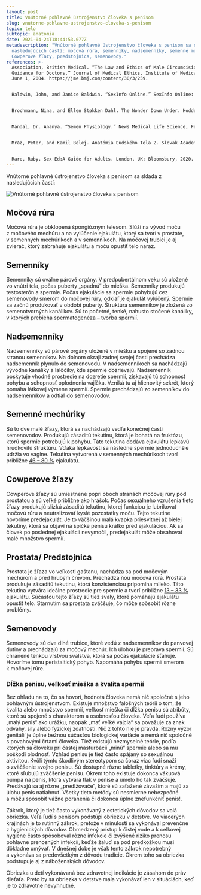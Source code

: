 ```yaml
---
layout: post
title: Vnútorné pohlavné ústrojenstvo človeka s penisom
slug: vnutorne-pohlavne-ustrojenstvo-cloveka-s-penisom
topic: telo
subtopic: anatomia
date: 2021-04-24T18:44:53.077Z
metadescription: "Vnútorné pohlavné ústrojenstvo človeka s penisom sa skladá z
  nasledujúcich častí: močová rúra, semenníky, nadsemenníky, semenné mechúriky,
  Cowperove žľazy, predstojnica, semenovody."
references: >-
  Association, British Medical. “The Law and Ethics of Male Circumcision:
  Guidance for Doctors.” Journal of Medical Ethics. Institute of Medical Ethics,
  June 1, 2004. https://jme.bmj.com/content/30/3/259. 


  Baldwin, John, and Janice Baldwin. “SexInfo Online.” SexInfo Online: nonprofit organization. University of California, Santa Barbara . Accessed January 1, 2021. https://sexinfoonline.com/. 


  Brochmann, Nina, and Ellen Støkken Dahl. The Wonder Down Under. Hodder &amp; Stoughton, 2018. 


  Mandal, Dr. Ananya. “Semen Physiology.” News Medical Life Science, February 27, 2019. https://www.news-medical.net/health/Semen-Physiology.aspx. 


  Mráz, Peter, and Kamil Belej. Anatómia Ľudského Tela 2. Slovak Academic Press, 2016. 


  Rare, Ruby. Sex Ed:A Guide for Adults. London, UK: Bloomsbury, 2020.
---
```

Vnútorné pohlavné ústrojenstvo človeka s penisom sa skladá z nasledujúcich častí:

<div class="flex flex-wrap justify-around">
<img src="/images/uploads/internal-male.jpg" alt="Vnútorné pohlavné ústrojenstvo človeka s penisom">
</div>

## Močová rúra

Močová rúra je obklopená špongióznym telesom. Slúži na vývod moču z močového mechúru a na vylúčenie ejakulátu, ktorý sa tvorí v prostate, v semenných mechúrikoch a v semenníkoch. Na močovej trubici je aj zvierač, ktorý zabraňuje ejakulátu a moču opustiť telo naraz.

## Semenníky

Semenníky sú oválne párové orgány. V predpubertálnom veku sú uložené vo vnútri tela, počas puberty „spadnú“ do mieška. Semenníky produkujú testosterón a spermie. Počas ejakulácie sa spermie pohybujú cez semenovody smerom do močovej rúry, odkiaľ je ejakulát vylúčený. Spermie sa začnú produkovať v období puberty. Štruktúra semenníkov je zložená zo semenotvorných kanálikov. Sú to početné, tenké, nahusto stočené kanáliky, v ktorých prebieha [spermatogenéza – tvorba spermií](https://pensive-newton-39aa56.netlify.app/tvorba-ejakulatu/). 

## Nadsemenníky

Nadsemenníky sú párové orgány uložené v miešku a spojené so zadnou stranou semenníkov. Na dolnom okraji zadnej svojej časti prechádza nadsemenník plynulo do semenovodu. V nadsemenníkoch sa nachádzajú vývodné kanáliky a lalôčiky, kde spermie dozrievajú. Nadsemenník poskytuje vhodné prostredie na dozretie spermií, získavajú tú schopnosť pohybu a schopnosť oplodnenia vajíčka. Vzniká tu aj hlienovitý sekrét, ktorý pomáha látkovej výmene spermií. Spermie prechádzajú zo semenníkov do nadsemenníkov a odtiaľ do semenovodov. 

## Semenné mechúriky

Sú to dve malé žľazy, ktorá sa nachádzajú vedľa konečnej časti semenovodov. Produkujú zásaditú tekutinu, ktorá je bohatá na fruktózu, ktorú spermie potrebujú k pohybu. Táto tekutina dodáva ejakulátu lepkavú hrudkovitú štruktúru. Vďaka lepkavosti sa následne spermie jednoduchšie udržia vo vagíne. Tekutina vytvorená v semenných mechúrikoch tvorí približne [46 – 80 %](https://www.news-medical.net/health/Semen-Physiology.aspx) ejakulátu. 

## Cowperove žľazy

Cowperove žľazy sú umiestnené popri oboch stranách močovej rúry pod prostatou a sú veľké približne ako hrášok. Počas sexuálneho vzrušenia tieto žľazy produkujú slizkú zásaditú tekutinu, ktorej funkciou je lubrikovať močovú rúru a neutralizovať kyslé pozostatky moču. Tejto tekutine hovoríme predejakulát. Je to väčšinou malá kvapka priesvitnej až bielej tekutiny, ktorá sa objaví na špičke penisu krátko pred ejakuláciou. Ak sa človek po poslednej ejakulácii nevymočil, predejakulát môže obsahovať malé množstvo spermií.

## Prostata/ Predstojnica

Prostata je žľaza vo veľkosti gaštanu, nachádza sa pod močovým mechúrom a pred hrubým črevom. Prechádza ňou močová rúra. Prostata produkuje zásaditú tekutinu, ktorá konzistenciou pripomína mlieko. Táto tekutina vytvára ideálne prostredie pre spermie a tvorí približne [13 – 33 %](https://www.news-medical.net/health/Semen-Physiology.aspx) ejakulátu. Súčasťou tejto žľazy sú tiež svaly, ktoré pomáhajú ejakulátu opustiť telo. Starnutím sa prostata zväčšuje, čo môže spôsobiť rôzne problémy. 

## Semenovody

Semenovody sú dve dlhé trubice, ktoré vedú z nadsemenníkov do panvovej dutiny a prechádzajú za močový mechúr. Ich úlohou je preprava spermií. Sú chránené tenkou vrstvou svalstva, ktorá sa počas ejakulácie sťahuje. Hovoríme tomu peristaltický pohyb. Napomáha pohybu spermií smerom k močovej rúre.

### **Dĺžka penisu, veľkosť mieška a kvalita spermií**

Bez ohľadu na to, čo sa hovorí, hodnota človeka nemá nič spoločné s jeho pohlavným ústrojenstvom. Existuje množstvo falošných teórií o tom, že kvalita alebo množstvo spermií, veľkosť mieška či dĺžka penisu sú atribúty, ktoré sú spojené s charakterom a osobnosťou človeka. Veľa ľudí používa „malý penis“ ako urážku, naopak „mať veľké vajcia“ sa považuje za znak odvahy, sily alebo fyzickej zdatnosti. Nič z tohto nie je pravda. Rôzny výzor genitálií je úplne bežnou súčasťou biologickej variácie a nemá nič spoločné s povahovými črtami človeka. Tiež existujú nezmyselné teórie, podľa ktorých sa človeku pri častej masturbácii „minú“ spermie alebo sa mu poškodí plodnosť. Vzhľad penisu je tiež často spájaný so sexuálnou aktivitou. Kvôli týmto škodlivým stereotypom sa čoraz viac ľudí snaží o zväčšenie svojho penisu. Sú dostupné rôzne tabletky, tinktúry a krémy, ktoré sľubujú zväčšenie penisu. Okrem toho existuje dokonca vákuová pumpa na penis, ktorá vytvára tlak v penise a umelo ho tak zväčšuje. Predávajú sa aj rôzne „predlžovače“, ktoré sú zaťažené závažím a majú za úlohu penis natiahnuť. Všetky tieto metódy sú nesmierne nebezpečné a môžu spôsobiť vážne poranenia či dokonca úplne znefunkčniť penis!. 

Zákrok, ktorý je tiež často vykonávaný z estetických dôvodov sa volá obriezka. Veľa ľudí s penisom podstúpi obriezku v detstve. Vo viacerých krajinách je to rutinný zákrok, pretože v minulosti sa vykonával prevenčne z hygienických dôvodov. Obmedzený prístup k čistej vode a k celkovej hygiene často spôsoboval rôzne infekcie či zvýšené riziko prenosu pohlavne prenosných infekcií, keďže žaluď sa pod predkožkou musí dôkladne umývať. V dnešnej dobe je však tento zákrok nepotrebný a vykonáva sa predovšetkým z dôvodu tradície. Okrem toho sa obriezka podstupuje aj z náboženských dôvodov. 

<div class='f-telo box-post'>

Obriezka u detí vykonávaná bez zdravotnej indikácie je zásahom do práv dieťaťa. Preto by sa obriezka v detstve mala vykonávať len v situáciách, keď je to zdravotne nevyhnutné. 

</div>